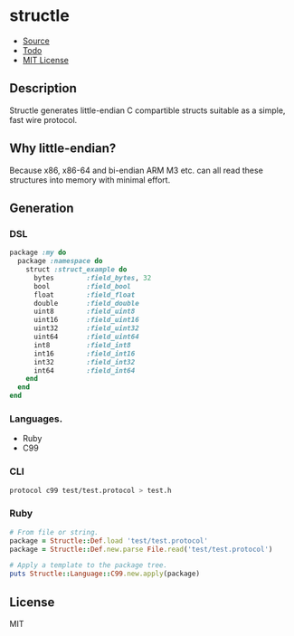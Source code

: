 # structle

* [Source](https://github.com/shanna/structle)
* [Todo](https://github.com/shanna/structle/issues?labels=enhancement&page=1&state=open)
* [MIT License](https://github.com/shanna/structle/blob/master/LICENSE)

## Description

Structle generates little-endian C compartible structs suitable as a simple,
fast wire protocol.

## Why little-endian?

Because x86, x86-64 and bi-endian ARM M3 etc. can all read these structures
into memory with minimal effort.

## Generation

### DSL

```ruby
package :my do
  package :namespace do
    struct :struct_example do
      bytes        :field_bytes, 32
      bool         :field_bool
      float        :field_float
      double       :field_double
      uint8        :field_uint8
      uint16       :field_uint16
      uint32       :field_uint32
      uint64       :field_uint64
      int8         :field_int8
      int16        :field_int16
      int32        :field_int32
      int64        :field_int64
    end
  end
end
```

### Languages.

* Ruby
* C99

### CLI

```bash
protocol c99 test/test.protocol > test.h
```

### Ruby

```ruby
# From file or string.
package = Structle::Def.load 'test/test.protocol'
package = Structle::Def.new.parse File.read('test/test.protocol')

# Apply a template to the package tree.
puts Structle::Language::C99.new.apply(package)
```

## License

MIT

